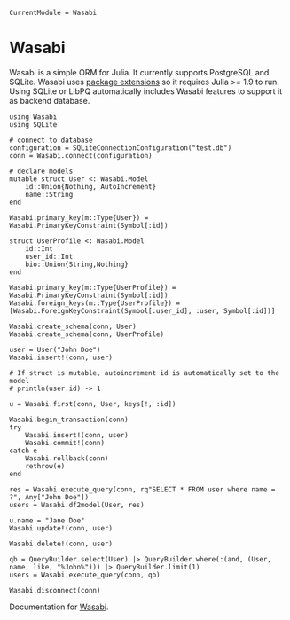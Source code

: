 ```@meta
CurrentModule = Wasabi
```

# Wasabi

Wasabi is a simple ORM for Julia. It currently supports PostgreSQL and SQLite.
Wasabi uses [package extensions](https://github.com/JuliaLang/julia/blob/v1.9.0-beta3/NEWS.md#package-manager) so it requires Julia >= 1.9 to run. Using SQLite or LibPQ automatically includes Wasabi features to support it as backend database. 

```
using Wasabi
using SQLite

# connect to database
configuration = SQLiteConnectionConfiguration("test.db")
conn = Wasabi.connect(configuration)

# declare models
mutable struct User <: Wasabi.Model
    id::Union{Nothing, AutoIncrement}
    name::String
end

Wasabi.primary_key(m::Type{User}) = Wasabi.PrimaryKeyConstraint(Symbol[:id])

struct UserProfile <: Wasabi.Model
    id::Int
    user_id::Int
    bio::Union{String,Nothing}
end

Wasabi.primary_key(m::Type{UserProfile}) = Wasabi.PrimaryKeyConstraint(Symbol[:id])
Wasabi.foreign_keys(m::Type{UserProfile}) = [Wasabi.ForeignKeyConstraint(Symbol[:user_id], :user, Symbol[:id])]

Wasabi.create_schema(conn, User)
Wasabi.create_schema(conn, UserProfile)

user = User("John Doe")
Wasabi.insert!(conn, user)

# If struct is mutable, autoincrement id is automatically set to the model
# println(user.id) -> 1

u = Wasabi.first(conn, User, keys[!, :id])

Wasabi.begin_transaction(conn)
try
    Wasabi.insert!(conn, user)
    Wasabi.commit!(conn)
catch e
    Wasabi.rollback(conn)
    rethrow(e)
end

res = Wasabi.execute_query(conn, rq"SELECT * FROM user where name = ?", Any["John Doe"])
users = Wasabi.df2model(User, res)

u.name = "Jane Doe"
Wasabi.update!(conn, user)

Wasabi.delete!(conn, user)

qb = QueryBuilder.select(User) |> QueryBuilder.where(:(and, (User, name, like, "%John%"))) |> QueryBuilder.limit(1)
users = Wasabi.execute_query(conn, qb)

Wasabi.disconnect(conn)
```

Documentation for [Wasabi](https://github.com/iskyd/Wasabi.jl).
